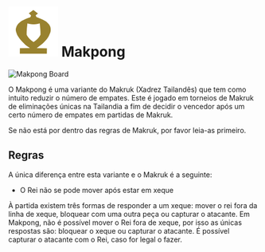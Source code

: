 # ![Makpong](https://github.com/gbtami/pychess-variants/blob/master/static/icons/makpong.svg) Makpong

![Makpong Board](https://github.com/gbtami/pychess-variants/blob/master/static/images/MakrukGuide/Makruk.png?raw=true)

O Makpong é uma variante do Makruk (Xadrez Tailandês) que tem como intuito reduzir o número de empates. Este é jogado em torneios de Makruk de eliminações únicas na Tailandia a fim de decidir o vencedor após um certo número de empates em partidas de Makruk.

Se não está por dentro das regras de Makruk, por favor leia-as primeiro.

## Regras

A única diferença entre esta variante e o Makruk é a seguinte:

* O Rei não se pode mover após estar em xeque

À partida existem três formas de responder a um xeque: mover o rei fora da linha de xeque, bloquear com uma outra peça ou capturar o atacante. Em Makpong, não é possível mover o Rei fora de xeque, por isso as únicas respostas são: bloquear o xeque ou capturar o atacante. É possível capturar o atacante com o Rei, caso for legal o fazer.
